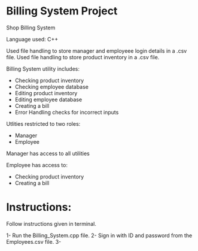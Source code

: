 # Billing System Project

Shop Billing System

Language used: C++

Used file handling to store manager and employeee login details in a .csv file.
Used file handling to store product inventory in a .csv file.

Billing System utility includes:
- Checking product inventory
- Checking employee database
- Editing product inventory
- Editing employee database
- Creating a bill
- Error Handling checks for incorrect inputs

Utlities restricted to two roles:
- Manager
- Employee

Manager has access to all utilities

Employee has access to:
- Checking product inventory
- Creating a bill


# Instructions:
Follow instructions given in terminal.

1- Run the Billing_System.cpp file.
2- Sign in with ID and password from the Employees.csv file.
3- 
